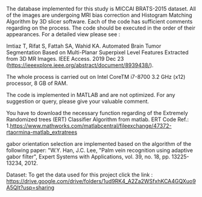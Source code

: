
The database implemented for this study is MICCAI BRATS-2015 dataset. All of the images are undergoing MRI bias correction and Histogram Matching Algorithm by 3D slicer software. Each of the code has sufficient comments regarding on the process. The code should be executed in the order of their appearances. For a detailed view please see :

Imtiaz T, Rifat S, Fattah SA, Wahid KA. Automated Brain Tumor Segmentation Based on Multi-Planar Superpixel Level Features Extracted from 3D MR Images. IEEE Access. 2019 Dec 23 (https://ieeexplore.ieee.org/abstract/document/8939438/).

The whole process is carried out on Intel CoreTM i7-8700 3.2 GHz (x12) processor, 8 GB of RAM.

The code is implemented in MATLAB and are not optimized. For any suggestion or query, please give your valuable comment.

You have to download the necessary function regarding of the Extremely Randomized trees (ERT) Classifier Algorithm from matlab.
ERT Code Ref.: 1.https://www.mathworks.com/matlabcentral/fileexchange/47372-rtaormina-matlab_extratrees 


gabor orientation selection are implemented based on the algorithm of the following paper:
"W.Y. Han, J.C. Lee, "Palm vein recognition using adaptive gabor filter", Expert Systems with Applications, vol. 39, no. 18, pp. 13225-13234, 2012.


Dataset:
To get the data used for this project click the link : https://drive.google.com/drive/folders/1ud9RK4_A2Za2WSfxhKCA4GQXuo9A5QIt?usp=sharing
